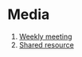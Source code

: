 # Media
1. [Weekly meeting](https://github.com/Furiends/Media/blob/main/weekly%20report.md)
2. [Shared resource](https://github.com/Furiends/Media/blob/main/resource.md)
